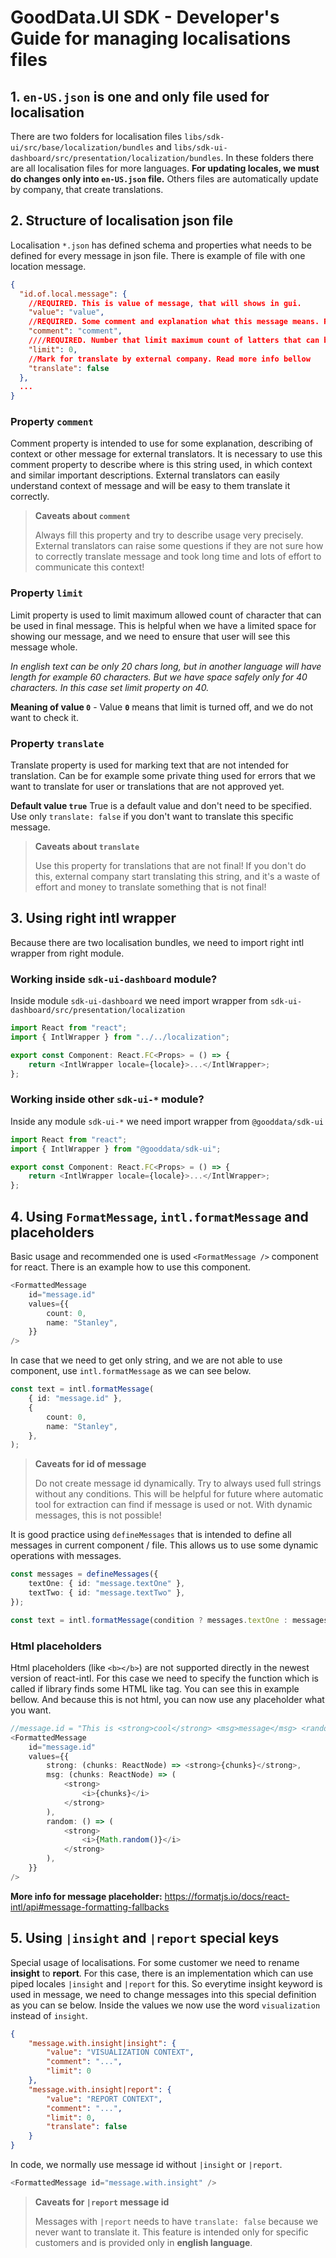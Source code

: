 # GoodData.UI SDK - Developer's Guide for managing localisations files

## 1. `en-US.json` is one and only file used for localisation

There are two folders for localisation files `libs/sdk-ui/src/base/localization/bundles` and `libs/sdk-ui-dashboard/src/presentation/localization/bundles`. In these folders there are all localisation files for more languages. **For updating locales, we must do changes only into `en-US.json` file.** Others files are automatically update by company, that create translations.

## 2. Structure of localisation json file

Localisation `*.json` has defined schema and properties what needs to be defined for every message in json file. There is example of file with one location message.

```json
{
  "id.of.local.message": {
    //REQUIRED. This is value of message, that will shows in gui.
    "value": "value",
    //REQUIRED. Some comment and explanation what this message means. Read more info bellow.
    "comment": "comment",
    ////REQUIRED. Number that limit maximum count of latters that can be in value. Read more info bellow.
    "limit": 0,
    //Mark for translate by external company. Read more info bellow
    "translate": false
  },
  ...
}
```

### Property `comment`

Comment property is intended to use for some explanation, describing of context or other message for external translators. It is necessary to use this comment property to describe where is this string used, in which context and similar important descriptions. External translators
can easily understand context of message and will be easy to them translate it correctly.

> **Caveats about `comment`**
>
> Always fill this property and try to describe usage very precisely. External translators can raise some questions if they are not sure how to correctly translate message and took long time and lots of effort to communicate this context!

### Property `limit`

Limit property is used to limit maximum allowed count of character that can be used in final message. This is helpful when we have a limited space for showing our message, and we need to ensure that user will see this message whole.

_In english text can be only 20 chars long, but in another language will have length for example 60 characters. But we have space safely only for 40 characters. In this case set limit property on 40._

**Meaning of value `0`** - Value **`0`** means that limit is turned off, and we do not want to check it.

### Property `translate`

Translate property is used for marking text that are not intended for translation. Can be for example some private thing used for errors that we want to translate for user or translations that are not approved yet.

**Default value `true`** True is a default value and don't need to be specified. Use only `translate: false` if you don't want to translate this specific message.

> **Caveats about `translate`**
>
> Use this property for translations that are not final! If you don't do this, external company start translating this string, and it's a waste of effort and money to translate something that is not final!

## 3. Using right intl wrapper

Because there are two localisation bundles, we need to import right intl wrapper from right module.

### Working inside `sdk-ui-dashboard` module?

Inside module `sdk-ui-dashboard` we need import wrapper from `sdk-ui-dashboard/src/presentation/localization`

```typescript jsx
import React from "react";
import { IntlWrapper } from "../../localization";

export const Component: React.FC<Props> = () => {
    return <IntlWrapper locale={locale}>...</IntlWrapper>;
};
```

### Working inside other `sdk-ui-*` module?

Inside any module `sdk-ui-*` we need import wrapper from `@gooddata/sdk-ui`

```typescript jsx
import React from "react";
import { IntlWrapper } from "@gooddata/sdk-ui";

export const Component: React.FC<Props> = () => {
    return <IntlWrapper locale={locale}>...</IntlWrapper>;
};
```

## 4. Using `FormatMessage`, `intl.formatMessage` and placeholders

Basic usage and recommended one is used `<FormatMessage />` component for react. There is an example how to use this component.

```typescript jsx
<FormattedMessage
    id="message.id"
    values={{
        count: 0,
        name: "Stanley",
    }}
/>
```

In case that we need to get only string, and we are not able to use component, use `intl.formatMessage` as we can see below.

```typescript jsx
const text = intl.formatMessage(
    { id: "message.id" },
    {
        count: 0,
        name: "Stanley",
    },
);
```

> **Caveats for id of message**
>
> Do not create message id dynamically. Try to always used full strings without any conditions. This will be helpful for future where automatic tool for extraction can find if message is used or not. With dynamic messages, this is not possible!

It is good practice using `defineMessages` that is intended to define all messages in current component / file. This allows us to use some dynamic operations with messages.

```typescript jsx
const messages = defineMessages({
    textOne: { id: "message.textOne" },
    textTwo: { id: "message.textTwo" },
});

const text = intl.formatMessage(condition ? messages.textOne : messages.textTwo);
```

### Html placeholders

Html placeholders (like `<b></b>`) are not supported directly in the newest version of react-intl. For this case we need to specify the function which is called if library finds some HTML like tag. You can see this in example bellow. And because this is not html, you can now use any placeholder what you want.

```typescript jsx
//message.id = "This is <strong>cool</strong> <msg>message</msg> <random />."
<FormattedMessage
    id="message.id"
    values={{
        strong: (chunks: ReactNode) => <strong>{chunks}</strong>,
        msg: (chunks: ReactNode) => (
            <strong>
                <i>{chunks}</i>
            </strong>
        ),
        random: () => (
            <strong>
                <i>{Math.random()}</i>
            </strong>
        ),
    }}
/>
```

**More info for message placeholder:** https://formatjs.io/docs/react-intl/api#message-formatting-fallbacks

## 5. Using `|insight` and `|report` special keys

Special usage of localisations. For some customer we need to rename **insight** to **report**. For this case, there is an implementation which can use piped locales `|insight` and `|report` for this. So everytime insight keyword is used in message, we need to change messages into this special definition as you can se below. Inside the values we now use the word `visualization` instead of `insight`.

```json
{
    "message.with.insight|insight": {
        "value": "VISUALIZATION CONTEXT",
        "comment": "...",
        "limit": 0
    },
    "message.with.insight|report": {
        "value": "REPORT CONTEXT",
        "comment": "...",
        "limit": 0,
        "translate": false
    }
}
```

In code, we normally use message id without `|insight` or `|report`.

```typescript jsx
<FormattedMessage id="message.with.insight" />
```

> **Caveats for `|report` message id**
>
> Messages with `|report` needs to have `translate: false` because we never want to translate it. This feature is intended only for specific customers and is provided only in **english language**.
